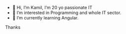- 👋 Hi, I’m Kamil, I’m 20 yo passionate IT
- 👀 I’m interested in Programming and whole IT sector.
- 🌱 I’m currently learning Angular.

Thanks
